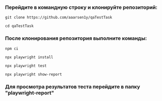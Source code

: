 ### Перейдите в командную строку и клонируйте репозиторий:

```
git clone https://github.com/aaarsen1y/qaTestTask
```
```
cd qaTestTask
```

### После клонирования репозитория выполните команды:

```
npm ci
```

```
npx playwright install
```

```
npx playwright test
```

```
npx playwright show-report
```

### Для просмотра результатов теста перейдите в папку "playwright-report"
